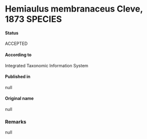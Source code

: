 Hemiaulus membranaceus Cleve, 1873 SPECIES
=======

#### Status
ACCEPTED

#### According to
Integrated Taxonomic Information System

#### Published in
null

#### Original name
null

### Remarks
null